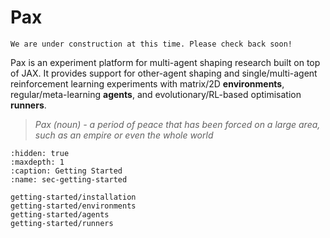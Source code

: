 # Pax

````{note}
We are under construction at this time. Please check back soon! 
````

Pax is an experiment platform for multi-agent shaping research built on top of JAX. It provides support for other-agent shaping and single/multi-agent reinforcement learning experiments with matrix/2D **environments**, regular/meta-learning **agents**, and evolutionary/RL-based optimisation **runners**. 

> *Pax (noun) - a period of peace that has been forced on a large area, such as an empire or even the whole world*

<!-- Pax is composed of 3 components: Environments, Agents and Runners. -->


```{toctree}
:hidden: true
:maxdepth: 1
:caption: Getting Started
:name: sec-getting-started

getting-started/installation
getting-started/environments
getting-started/agents
getting-started/runners
```
